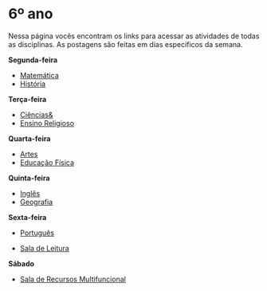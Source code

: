 # 6º ano
Nessa página vocês encontram os links para acessar as atividades de todas as disciplinas. As postagens são feitas em dias específicos da semana.

**Segunda-feira**

- [Matemática](https://padlet.com/mkmdeoliveira/matematica6)
- [História](https://padlet.com/daianycrdemedeiros/6ANOHISTORIA22)

**Terça-feira**

- [Ciências&](https://padlet.com/fredericohorie/jkow695l59ge67b0)
- [Ensino Religioso](https://padlet.com/melquiadessupervisorpibid/d7hud16i3ffcoz8n)

**Quarta-feira**

- [Artes](https://padlet.com/edbergon/dalo8hni2cjjbwjl)
- [Educação Física](https://padlet.com/kallinemiranda/ef6anojosafa)
  
**Quinta-feira**

- [Inglês](https://padlet.com/leodobrasilprof/qpst3c8vq158wwem)
- [Geografia](https://padlet.com/fredericohorie/me1l65o65zyvyne5)

**Sexta-feira**

- [Português](https://padlet.com/fredericohorie/kwmizqmk3hrgtdsl)

- [Sala de Leitura](https://padlet.com/fredericohorie/6anoleitura)

**Sábado**

- [Sala  de Recursos Multifuncional](https://padlet.com/fredericohorie/swxwpjj8uu9nzgyz)
